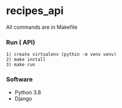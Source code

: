 # recipes_api

All commands are in Makefile

### Run  ( API)  ##

```shell
1) create virtualenv (pythin -m venv venv)
2) make install
3) make run 
```

### Software ##
- Python 3.8
- Django
